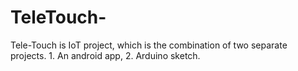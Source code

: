 # TeleTouch-
Tele-Touch is IoT project, which is the combination of two separate projects. 1. An android app, 2. Arduino sketch.
